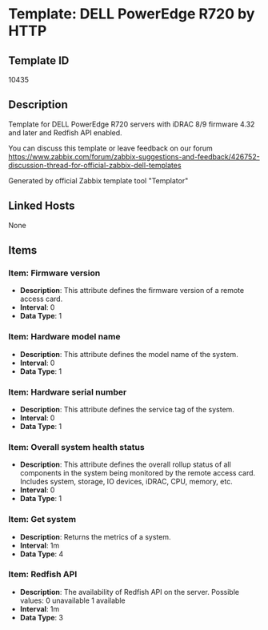 # Template: DELL PowerEdge R720 by HTTP

## Template ID
10435

## Description
Template for DELL PowerEdge R720 servers with iDRAC 8/9 firmware 4.32 and later and Redfish API enabled.

You can discuss this template or leave feedback on our forum https://www.zabbix.com/forum/zabbix-suggestions-and-feedback/426752-discussion-thread-for-official-zabbix-dell-templates

Generated by official Zabbix template tool "Templator"

## Linked Hosts
None

## Items

### Item: Firmware version
- **Description**: This attribute defines the firmware version of a remote access card.
- **Interval**: 0
- **Data Type**: 1

### Item: Hardware model name
- **Description**: This attribute defines the model name of the system.
- **Interval**: 0
- **Data Type**: 1

### Item: Hardware serial number
- **Description**: This attribute defines the service tag of the system.
- **Interval**: 0
- **Data Type**: 1

### Item: Overall system health status
- **Description**: This attribute defines the overall rollup status of all components in the system being monitored by the remote access card. Includes system, storage, IO devices, iDRAC, CPU, memory, etc.
- **Interval**: 0
- **Data Type**: 1

### Item: Get system
- **Description**: Returns the metrics of a system.
- **Interval**: 1m
- **Data Type**: 4

### Item: Redfish API
- **Description**: The availability of Redfish API on the server.
Possible values:
  0 unavailable
  1 available
- **Interval**: 1m
- **Data Type**: 3


